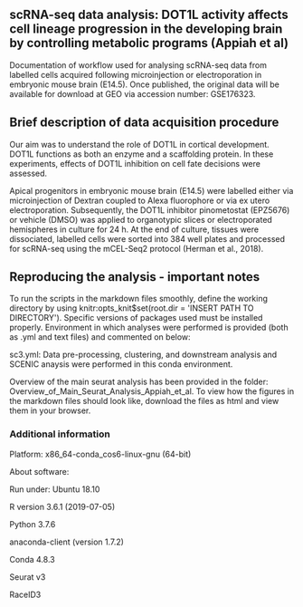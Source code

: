 ## scRNA-seq data analysis: DOT1L activity affects cell lineage progression in the developing brain by controlling metabolic programs (Appiah et al)
Documentation of workflow used for analysing scRNA-seq data from labelled cells acquired following microinjection or electroporation in embryonic mouse brain (E14.5). Once published, the original data will be available for download at GEO via accession number: GSE176323.

## Brief description of data acquisition procedure
Our aim was to understand the role of DOT1L in cortical development. DOT1L functions as both an enzyme and a scaffolding protein. In these experiments, effects of DOT1L inhibition on cell fate decisions were assessed.

Apical progenitors in embryonic mouse brain (E14.5) were labelled either via microinjection of Dextran coupled to Alexa fluorophore or via ex utero electroporation. Subsequently, the DOT1L inhibitor pinometostat (EPZ5676) or vehicle (DMSO) was applied to organotypic slices or electroporated hemispheres in culture for 24 h. At the end of culture, tissues were dissociated, labelled cells were sorted into 384 well plates and processed for scRNA-seq using the mCEL-Seq2 protocol (Herman et al., 2018).

## Reproducing the analysis - important notes
To run the scripts in the markdown files smoothly, define the working directory by using knitr:opts_knit$set(root.dir = 'INSERT PATH TO DIRECTORY').
Specific versions of packages used must be installed properly. Environment in which analyses were performed is provided (both as .yml and text files) and commented on below:

sc3.yml: Data pre-processing, clustering, and downstream analysis and SCENIC anaysis were performed in this conda environment.

Overview of the main seurat analysis has been provided in the folder: Overview_of_Main_Seurat_Analysis_Appiah_et_al. To view how the figures in the markdown files should look like, download the files as html and view them in your browser.

### Additional information

Platform: x86_64-conda_cos6-linux-gnu (64-bit)

About software:

Run under: Ubuntu 18.10 

R version 3.6.1 (2019-07-05)

Python 3.7.6

anaconda-client (version 1.7.2)

Conda 4.8.3

Seurat v3

RaceID3






